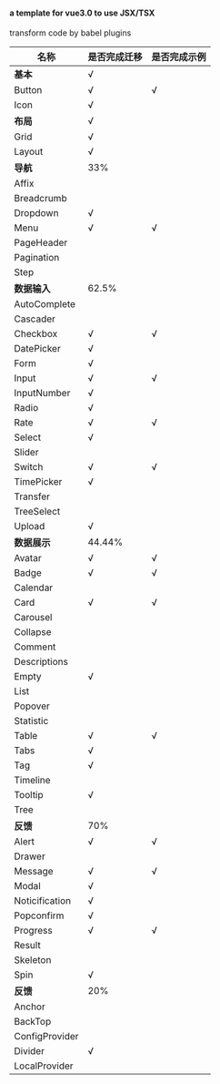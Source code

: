 #### a template for vue3.0 to use JSX/TSX

transform code by babel plugins

名称|是否完成迁移|是否完成示例
---|---|---
**基本**|√
Button|√|√
Icon|√
**布局**|√
Grid|√
Layout|√
**导航**| 33%
Affix|
Breadcrumb|
Dropdown|√
Menu|√|√
PageHeader|
Pagination|
Step|
**数据输入**| 62.5%
AutoComplete|
Cascader|
Checkbox|√|√
DatePicker|√
Form|√
Input|√|√
InputNumber|√
Radio|√
Rate|√|√
Select|√
Slider|
Switch|√|√
TimePicker|√
Transfer|
TreeSelect|
Upload|√
**数据展示**|44.44%
Avatar|√|√
Badge|√|√
Calendar|
Card|√|√
Carousel|
Collapse|
Comment|
Descriptions|
Empty|√
List|
Popover|
Statistic|
Table|√|√
Tabs|√
Tag|√
Timeline|
Tooltip|√
Tree|
**反馈**|70%
Alert|√|√
Drawer|
Message|√|√
Modal|√
Noticification|√
Popconfirm|√
Progress|√|√
Result|
Skeleton|
Spin|√
**反馈**|20%
Anchor|
BackTop|
ConfigProvider|
Divider|√
LocalProvider|





